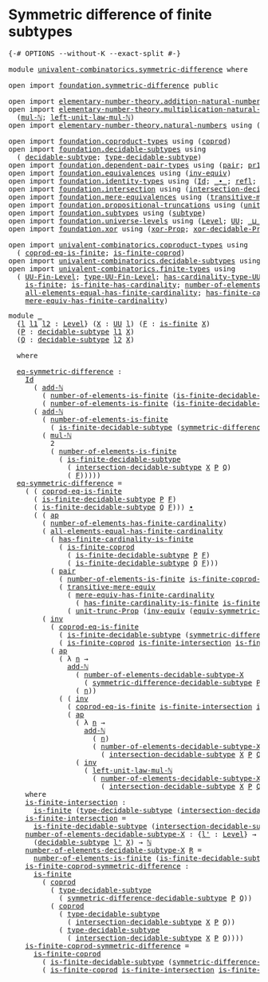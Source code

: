 # Symmetric difference of finite subtypes

<pre class="Agda"><a id="52" class="Symbol">{-#</a> <a id="56" class="Keyword">OPTIONS</a> <a id="64" class="Pragma">--without-K</a> <a id="76" class="Pragma">--exact-split</a> <a id="90" class="Symbol">#-}</a>

<a id="95" class="Keyword">module</a> <a id="102" href="univalent-combinatorics.symmetric-difference.html" class="Module">univalent-combinatorics.symmetric-difference</a> <a id="147" class="Keyword">where</a>

<a id="154" class="Keyword">open</a> <a id="159" class="Keyword">import</a> <a id="166" href="foundation.symmetric-difference.html" class="Module">foundation.symmetric-difference</a> <a id="198" class="Keyword">public</a>

<a id="206" class="Keyword">open</a> <a id="211" class="Keyword">import</a> <a id="218" href="elementary-number-theory.addition-natural-numbers.html" class="Module">elementary-number-theory.addition-natural-numbers</a> <a id="268" class="Keyword">using</a> <a id="274" class="Symbol">(</a><a id="275" href="elementary-number-theory.addition-natural-numbers.html#1164" class="Function">add-ℕ</a><a id="280" class="Symbol">)</a>
<a id="282" class="Keyword">open</a> <a id="287" class="Keyword">import</a> <a id="294" href="elementary-number-theory.multiplication-natural-numbers.html" class="Module">elementary-number-theory.multiplication-natural-numbers</a> <a id="350" class="Keyword">using</a>
  <a id="358" class="Symbol">(</a><a id="359" href="elementary-number-theory.multiplication-natural-numbers.html#1358" class="Function">mul-ℕ</a><a id="364" class="Symbol">;</a> <a id="366" href="elementary-number-theory.multiplication-natural-numbers.html#2267" class="Function">left-unit-law-mul-ℕ</a><a id="385" class="Symbol">)</a>
<a id="387" class="Keyword">open</a> <a id="392" class="Keyword">import</a> <a id="399" href="elementary-number-theory.natural-numbers.html" class="Module">elementary-number-theory.natural-numbers</a> <a id="440" class="Keyword">using</a> <a id="446" class="Symbol">(</a><a id="447" href="elementary-number-theory.natural-numbers.html#1458" class="Datatype">ℕ</a><a id="448" class="Symbol">)</a>

<a id="451" class="Keyword">open</a> <a id="456" class="Keyword">import</a> <a id="463" href="foundation.coproduct-types.html" class="Module">foundation.coproduct-types</a> <a id="490" class="Keyword">using</a> <a id="496" class="Symbol">(</a><a id="497" href="foundation.coproduct-types.html#1168" class="Datatype">coprod</a><a id="503" class="Symbol">)</a>
<a id="505" class="Keyword">open</a> <a id="510" class="Keyword">import</a> <a id="517" href="foundation.decidable-subtypes.html" class="Module">foundation.decidable-subtypes</a> <a id="547" class="Keyword">using</a>
  <a id="555" class="Symbol">(</a> <a id="557" href="foundation.decidable-subtypes.html#1705" class="Function">decidable-subtype</a><a id="574" class="Symbol">;</a> <a id="576" href="foundation.decidable-subtypes.html#2693" class="Function">type-decidable-subtype</a><a id="598" class="Symbol">)</a>
<a id="600" class="Keyword">open</a> <a id="605" class="Keyword">import</a> <a id="612" href="foundation.dependent-pair-types.html" class="Module">foundation.dependent-pair-types</a> <a id="644" class="Keyword">using</a> <a id="650" class="Symbol">(</a><a id="651" href="foundation-core.dependent-pair-types.html#588" class="InductiveConstructor">pair</a><a id="655" class="Symbol">;</a> <a id="657" href="foundation-core.dependent-pair-types.html#605" class="Field">pr1</a><a id="660" class="Symbol">;</a> <a id="662" href="foundation-core.dependent-pair-types.html#617" class="Field">pr2</a><a id="665" class="Symbol">)</a>
<a id="667" class="Keyword">open</a> <a id="672" class="Keyword">import</a> <a id="679" href="foundation.equivalences.html" class="Module">foundation.equivalences</a> <a id="703" class="Keyword">using</a> <a id="709" class="Symbol">(</a><a id="710" href="foundation-core.equivalences.html#5721" class="Function">inv-equiv</a><a id="719" class="Symbol">)</a>
<a id="721" class="Keyword">open</a> <a id="726" class="Keyword">import</a> <a id="733" href="foundation.identity-types.html" class="Module">foundation.identity-types</a> <a id="759" class="Keyword">using</a> <a id="765" class="Symbol">(</a><a id="766" href="foundation-core.identity-types.html#1767" class="Datatype">Id</a><a id="768" class="Symbol">;</a> <a id="770" href="foundation-core.identity-types.html#2425" class="Function Operator">_∙_</a><a id="773" class="Symbol">;</a> <a id="775" href="foundation-core.identity-types.html#1820" class="InductiveConstructor">refl</a><a id="779" class="Symbol">;</a> <a id="781" href="foundation-core.identity-types.html#4003" class="Function">ap</a><a id="783" class="Symbol">;</a> <a id="785" href="foundation-core.identity-types.html#5702" class="Function">tr</a><a id="787" class="Symbol">;</a> <a id="789" href="foundation-core.identity-types.html#2729" class="Function">inv</a><a id="792" class="Symbol">)</a>
<a id="794" class="Keyword">open</a> <a id="799" class="Keyword">import</a> <a id="806" href="foundation.intersection.html" class="Module">foundation.intersection</a> <a id="830" class="Keyword">using</a> <a id="836" class="Symbol">(</a><a id="837" href="foundation.intersection.html#703" class="Function">intersection-decidable-subtype</a><a id="867" class="Symbol">)</a>
<a id="869" class="Keyword">open</a> <a id="874" class="Keyword">import</a> <a id="881" href="foundation.mere-equivalences.html" class="Module">foundation.mere-equivalences</a> <a id="910" class="Keyword">using</a> <a id="916" class="Symbol">(</a><a id="917" href="foundation.mere-equivalences.html#2248" class="Function">transitive-mere-equiv</a><a id="938" class="Symbol">)</a>
<a id="940" class="Keyword">open</a> <a id="945" class="Keyword">import</a> <a id="952" href="foundation.propositional-truncations.html" class="Module">foundation.propositional-truncations</a> <a id="989" class="Keyword">using</a> <a id="995" class="Symbol">(</a><a id="996" href="foundation.propositional-truncations.html#2096" class="Function">unit-trunc-Prop</a><a id="1011" class="Symbol">)</a>
<a id="1013" class="Keyword">open</a> <a id="1018" class="Keyword">import</a> <a id="1025" href="foundation.subtypes.html" class="Module">foundation.subtypes</a> <a id="1045" class="Keyword">using</a> <a id="1051" class="Symbol">(</a><a id="1052" href="foundation-core.subtypes.html#2211" class="Function">subtype</a><a id="1059" class="Symbol">)</a>
<a id="1061" class="Keyword">open</a> <a id="1066" class="Keyword">import</a> <a id="1073" href="foundation.universe-levels.html" class="Module">foundation.universe-levels</a> <a id="1100" class="Keyword">using</a> <a id="1106" class="Symbol">(</a><a id="1107" href="Agda.Primitive.html#597" class="Postulate">Level</a><a id="1112" class="Symbol">;</a> <a id="1114" href="foundation-core.universe-levels.html#235" class="Primitive">UU</a><a id="1116" class="Symbol">;</a> <a id="1118" href="Agda.Primitive.html#810" class="Primitive Operator">_⊔_</a><a id="1121" class="Symbol">)</a>
<a id="1123" class="Keyword">open</a> <a id="1128" class="Keyword">import</a> <a id="1135" href="foundation.xor.html" class="Module">foundation.xor</a> <a id="1150" class="Keyword">using</a> <a id="1156" class="Symbol">(</a><a id="1157" href="foundation.xor.html#3346" class="Function">xor-Prop</a><a id="1165" class="Symbol">;</a> <a id="1167" href="foundation.xor.html#12425" class="Function">xor-decidable-Prop</a><a id="1185" class="Symbol">)</a>

<a id="1188" class="Keyword">open</a> <a id="1193" class="Keyword">import</a> <a id="1200" href="univalent-combinatorics.coproduct-types.html" class="Module">univalent-combinatorics.coproduct-types</a> <a id="1240" class="Keyword">using</a>
  <a id="1248" class="Symbol">(</a> <a id="1250" href="univalent-combinatorics.coproduct-types.html#6727" class="Function">coprod-eq-is-finite</a><a id="1269" class="Symbol">;</a> <a id="1271" href="univalent-combinatorics.coproduct-types.html#5036" class="Function">is-finite-coprod</a><a id="1287" class="Symbol">)</a>
<a id="1289" class="Keyword">open</a> <a id="1294" class="Keyword">import</a> <a id="1301" href="univalent-combinatorics.decidable-subtypes.html" class="Module">univalent-combinatorics.decidable-subtypes</a> <a id="1344" class="Keyword">using</a> <a id="1350" class="Symbol">(</a> <a id="1352" href="univalent-combinatorics.decidable-subtypes.html#867" class="Function">is-finite-decidable-subtype</a><a id="1379" class="Symbol">)</a>
<a id="1381" class="Keyword">open</a> <a id="1386" class="Keyword">import</a> <a id="1393" href="univalent-combinatorics.finite-types.html" class="Module">univalent-combinatorics.finite-types</a> <a id="1430" class="Keyword">using</a>
  <a id="1438" class="Symbol">(</a> <a id="1440" href="univalent-combinatorics.finite-types.html#5153" class="Function">UU-Fin-Level</a><a id="1452" class="Symbol">;</a> <a id="1454" href="univalent-combinatorics.finite-types.html#5248" class="Function">type-UU-Fin-Level</a><a id="1471" class="Symbol">;</a> <a id="1473" href="univalent-combinatorics.finite-types.html#5354" class="Function">has-cardinality-type-UU-Fin-Level</a><a id="1506" class="Symbol">;</a> <a id="1508" href="univalent-combinatorics.finite-types.html#13497" class="Function">number-of-elements-is-finite</a><a id="1536" class="Symbol">;</a>
    <a id="1542" href="univalent-combinatorics.finite-types.html#4248" class="Function">is-finite</a><a id="1551" class="Symbol">;</a> <a id="1553" href="univalent-combinatorics.finite-types.html#12874" class="Function">is-finite-has-cardinality</a><a id="1578" class="Symbol">;</a> <a id="1580" href="univalent-combinatorics.finite-types.html#6046" class="Function">number-of-elements-has-finite-cardinality</a><a id="1621" class="Symbol">;</a>
    <a id="1627" href="univalent-combinatorics.finite-types.html#11529" class="Function">all-elements-equal-has-finite-cardinality</a><a id="1668" class="Symbol">;</a> <a id="1670" href="univalent-combinatorics.finite-types.html#13260" class="Function">has-finite-cardinality-is-finite</a><a id="1702" class="Symbol">;</a>
    <a id="1708" href="univalent-combinatorics.finite-types.html#6206" class="Function">mere-equiv-has-finite-cardinality</a><a id="1741" class="Symbol">)</a>
</pre>
<pre class="Agda"><a id="1756" class="Keyword">module</a> <a id="1763" href="univalent-combinatorics.symmetric-difference.html#1763" class="Module">_</a>
  <a id="1767" class="Symbol">{</a><a id="1768" href="univalent-combinatorics.symmetric-difference.html#1768" class="Bound">l</a> <a id="1770" href="univalent-combinatorics.symmetric-difference.html#1770" class="Bound">l1</a> <a id="1773" href="univalent-combinatorics.symmetric-difference.html#1773" class="Bound">l2</a> <a id="1776" class="Symbol">:</a> <a id="1778" href="Agda.Primitive.html#597" class="Postulate">Level</a><a id="1783" class="Symbol">}</a> <a id="1785" class="Symbol">(</a><a id="1786" href="univalent-combinatorics.symmetric-difference.html#1786" class="Bound">X</a> <a id="1788" class="Symbol">:</a> <a id="1790" href="foundation-core.universe-levels.html#235" class="Primitive">UU</a> <a id="1793" href="univalent-combinatorics.symmetric-difference.html#1768" class="Bound">l</a><a id="1794" class="Symbol">)</a> <a id="1796" class="Symbol">(</a><a id="1797" href="univalent-combinatorics.symmetric-difference.html#1797" class="Bound">F</a> <a id="1799" class="Symbol">:</a> <a id="1801" href="univalent-combinatorics.finite-types.html#4248" class="Function">is-finite</a> <a id="1811" href="univalent-combinatorics.symmetric-difference.html#1786" class="Bound">X</a><a id="1812" class="Symbol">)</a>
  <a id="1816" class="Symbol">(</a><a id="1817" href="univalent-combinatorics.symmetric-difference.html#1817" class="Bound">P</a> <a id="1819" class="Symbol">:</a> <a id="1821" href="foundation.decidable-subtypes.html#1705" class="Function">decidable-subtype</a> <a id="1839" href="univalent-combinatorics.symmetric-difference.html#1770" class="Bound">l1</a> <a id="1842" href="univalent-combinatorics.symmetric-difference.html#1786" class="Bound">X</a><a id="1843" class="Symbol">)</a>
  <a id="1847" class="Symbol">(</a><a id="1848" href="univalent-combinatorics.symmetric-difference.html#1848" class="Bound">Q</a> <a id="1850" class="Symbol">:</a> <a id="1852" href="foundation.decidable-subtypes.html#1705" class="Function">decidable-subtype</a> <a id="1870" href="univalent-combinatorics.symmetric-difference.html#1773" class="Bound">l2</a> <a id="1873" href="univalent-combinatorics.symmetric-difference.html#1786" class="Bound">X</a><a id="1874" class="Symbol">)</a>
  
  <a id="1881" class="Keyword">where</a>

  <a id="1890" href="univalent-combinatorics.symmetric-difference.html#1890" class="Function">eq-symmetric-difference</a> <a id="1914" class="Symbol">:</a>
    <a id="1920" href="foundation-core.identity-types.html#1767" class="Datatype">Id</a>
      <a id="1929" class="Symbol">(</a> <a id="1931" href="elementary-number-theory.addition-natural-numbers.html#1164" class="Function">add-ℕ</a>
        <a id="1945" class="Symbol">(</a> <a id="1947" href="univalent-combinatorics.finite-types.html#13497" class="Function">number-of-elements-is-finite</a> <a id="1976" class="Symbol">(</a><a id="1977" href="univalent-combinatorics.decidable-subtypes.html#867" class="Function">is-finite-decidable-subtype</a> <a id="2005" href="univalent-combinatorics.symmetric-difference.html#1817" class="Bound">P</a> <a id="2007" href="univalent-combinatorics.symmetric-difference.html#1797" class="Bound">F</a><a id="2008" class="Symbol">))</a>        
        <a id="2027" class="Symbol">(</a> <a id="2029" href="univalent-combinatorics.finite-types.html#13497" class="Function">number-of-elements-is-finite</a> <a id="2058" class="Symbol">(</a><a id="2059" href="univalent-combinatorics.decidable-subtypes.html#867" class="Function">is-finite-decidable-subtype</a> <a id="2087" href="univalent-combinatorics.symmetric-difference.html#1848" class="Bound">Q</a> <a id="2089" href="univalent-combinatorics.symmetric-difference.html#1797" class="Bound">F</a><a id="2090" class="Symbol">)))</a>
      <a id="2100" class="Symbol">(</a> <a id="2102" href="elementary-number-theory.addition-natural-numbers.html#1164" class="Function">add-ℕ</a>
        <a id="2116" class="Symbol">(</a> <a id="2118" href="univalent-combinatorics.finite-types.html#13497" class="Function">number-of-elements-is-finite</a>
          <a id="2157" class="Symbol">(</a> <a id="2159" href="univalent-combinatorics.decidable-subtypes.html#867" class="Function">is-finite-decidable-subtype</a> <a id="2187" class="Symbol">(</a><a id="2188" href="foundation.symmetric-difference.html#1440" class="Function">symmetric-difference-decidable-subtype</a> <a id="2227" href="univalent-combinatorics.symmetric-difference.html#1817" class="Bound">P</a> <a id="2229" href="univalent-combinatorics.symmetric-difference.html#1848" class="Bound">Q</a><a id="2230" class="Symbol">)</a> <a id="2232" href="univalent-combinatorics.symmetric-difference.html#1797" class="Bound">F</a><a id="2233" class="Symbol">))</a>
        <a id="2244" class="Symbol">(</a> <a id="2246" href="elementary-number-theory.multiplication-natural-numbers.html#1358" class="Function">mul-ℕ</a>
          <a id="2262" class="Number">2</a>
          <a id="2274" class="Symbol">(</a> <a id="2276" href="univalent-combinatorics.finite-types.html#13497" class="Function">number-of-elements-is-finite</a>
            <a id="2317" class="Symbol">(</a> <a id="2319" href="univalent-combinatorics.decidable-subtypes.html#867" class="Function">is-finite-decidable-subtype</a>
              <a id="2361" class="Symbol">(</a> <a id="2363" href="foundation.intersection.html#703" class="Function">intersection-decidable-subtype</a> <a id="2394" href="univalent-combinatorics.symmetric-difference.html#1786" class="Bound">X</a> <a id="2396" href="univalent-combinatorics.symmetric-difference.html#1817" class="Bound">P</a> <a id="2398" href="univalent-combinatorics.symmetric-difference.html#1848" class="Bound">Q</a><a id="2399" class="Symbol">)</a>
              <a id="2415" class="Symbol">(</a> <a id="2417" href="univalent-combinatorics.symmetric-difference.html#1797" class="Bound">F</a><a id="2418" class="Symbol">)))))</a>
  <a id="2426" href="univalent-combinatorics.symmetric-difference.html#1890" class="Function">eq-symmetric-difference</a> <a id="2450" class="Symbol">=</a>
    <a id="2456" class="Symbol">(</a> <a id="2458" class="Symbol">(</a> <a id="2460" href="univalent-combinatorics.coproduct-types.html#6727" class="Function">coprod-eq-is-finite</a>
      <a id="2486" class="Symbol">(</a> <a id="2488" href="univalent-combinatorics.decidable-subtypes.html#867" class="Function">is-finite-decidable-subtype</a> <a id="2516" href="univalent-combinatorics.symmetric-difference.html#1817" class="Bound">P</a> <a id="2518" href="univalent-combinatorics.symmetric-difference.html#1797" class="Bound">F</a><a id="2519" class="Symbol">)</a>
      <a id="2527" class="Symbol">(</a> <a id="2529" href="univalent-combinatorics.decidable-subtypes.html#867" class="Function">is-finite-decidable-subtype</a> <a id="2557" href="univalent-combinatorics.symmetric-difference.html#1848" class="Bound">Q</a> <a id="2559" href="univalent-combinatorics.symmetric-difference.html#1797" class="Bound">F</a><a id="2560" class="Symbol">)))</a> <a id="2564" href="foundation-core.identity-types.html#2425" class="Function Operator">∙</a>
      <a id="2572" class="Symbol">(</a> <a id="2574" class="Symbol">(</a> <a id="2576" href="foundation-core.identity-types.html#4003" class="Function">ap</a>
        <a id="2587" class="Symbol">(</a> <a id="2589" href="univalent-combinatorics.finite-types.html#6046" class="Function">number-of-elements-has-finite-cardinality</a><a id="2630" class="Symbol">)</a>
        <a id="2640" class="Symbol">(</a> <a id="2642" href="univalent-combinatorics.finite-types.html#11529" class="Function">all-elements-equal-has-finite-cardinality</a>
          <a id="2694" class="Symbol">(</a> <a id="2696" href="univalent-combinatorics.finite-types.html#13260" class="Function">has-finite-cardinality-is-finite</a>
            <a id="2741" class="Symbol">(</a> <a id="2743" href="univalent-combinatorics.coproduct-types.html#5036" class="Function">is-finite-coprod</a>
              <a id="2774" class="Symbol">(</a> <a id="2776" href="univalent-combinatorics.decidable-subtypes.html#867" class="Function">is-finite-decidable-subtype</a> <a id="2804" href="univalent-combinatorics.symmetric-difference.html#1817" class="Bound">P</a> <a id="2806" href="univalent-combinatorics.symmetric-difference.html#1797" class="Bound">F</a><a id="2807" class="Symbol">)</a>
              <a id="2823" class="Symbol">(</a> <a id="2825" href="univalent-combinatorics.decidable-subtypes.html#867" class="Function">is-finite-decidable-subtype</a> <a id="2853" href="univalent-combinatorics.symmetric-difference.html#1848" class="Bound">Q</a> <a id="2855" href="univalent-combinatorics.symmetric-difference.html#1797" class="Bound">F</a><a id="2856" class="Symbol">)))</a>
          <a id="2870" class="Symbol">(</a> <a id="2872" href="foundation-core.dependent-pair-types.html#588" class="InductiveConstructor">pair</a>
            <a id="2889" class="Symbol">(</a> <a id="2891" href="univalent-combinatorics.finite-types.html#13497" class="Function">number-of-elements-is-finite</a> <a id="2920" href="univalent-combinatorics.symmetric-difference.html#4590" class="Function">is-finite-coprod-symmetric-difference</a><a id="2957" class="Symbol">)</a>
            <a id="2971" class="Symbol">(</a> <a id="2973" href="foundation.mere-equivalences.html#2248" class="Function">transitive-mere-equiv</a>
              <a id="3009" class="Symbol">(</a> <a id="3011" href="univalent-combinatorics.finite-types.html#6206" class="Function">mere-equiv-has-finite-cardinality</a>
                <a id="3061" class="Symbol">(</a> <a id="3063" href="univalent-combinatorics.finite-types.html#13260" class="Function">has-finite-cardinality-is-finite</a> <a id="3096" href="univalent-combinatorics.symmetric-difference.html#4590" class="Function">is-finite-coprod-symmetric-difference</a><a id="3133" class="Symbol">))</a>
              <a id="3150" class="Symbol">(</a> <a id="3152" href="foundation.propositional-truncations.html#2096" class="Function">unit-trunc-Prop</a> <a id="3168" class="Symbol">(</a><a id="3169" href="foundation-core.equivalences.html#5721" class="Function">inv-equiv</a> <a id="3179" class="Symbol">(</a><a id="3180" href="foundation.symmetric-difference.html#3135" class="Function">equiv-symmetric-difference</a> <a id="3207" href="univalent-combinatorics.symmetric-difference.html#1817" class="Bound">P</a> <a id="3209" href="univalent-combinatorics.symmetric-difference.html#1848" class="Bound">Q</a><a id="3210" class="Symbol">)))))))</a> <a id="3218" href="foundation-core.identity-types.html#2425" class="Function Operator">∙</a>
        <a id="3228" class="Symbol">(</a> <a id="3230" href="foundation-core.identity-types.html#2729" class="Function">inv</a>
          <a id="3244" class="Symbol">(</a> <a id="3246" href="univalent-combinatorics.coproduct-types.html#6727" class="Function">coprod-eq-is-finite</a>
            <a id="3278" class="Symbol">(</a> <a id="3280" href="univalent-combinatorics.decidable-subtypes.html#867" class="Function">is-finite-decidable-subtype</a> <a id="3308" class="Symbol">(</a><a id="3309" href="foundation.symmetric-difference.html#1440" class="Function">symmetric-difference-decidable-subtype</a> <a id="3348" href="univalent-combinatorics.symmetric-difference.html#1817" class="Bound">P</a> <a id="3350" href="univalent-combinatorics.symmetric-difference.html#1848" class="Bound">Q</a><a id="3351" class="Symbol">)</a> <a id="3353" href="univalent-combinatorics.symmetric-difference.html#1797" class="Bound">F</a><a id="3354" class="Symbol">)</a>
            <a id="3368" class="Symbol">(</a> <a id="3370" href="univalent-combinatorics.coproduct-types.html#5036" class="Function">is-finite-coprod</a> <a id="3387" href="univalent-combinatorics.symmetric-difference.html#4166" class="Function">is-finite-intersection</a> <a id="3410" href="univalent-combinatorics.symmetric-difference.html#4166" class="Function">is-finite-intersection</a><a id="3432" class="Symbol">))</a> <a id="3435" href="foundation-core.identity-types.html#2425" class="Function Operator">∙</a>
          <a id="3447" class="Symbol">(</a> <a id="3449" href="foundation-core.identity-types.html#4003" class="Function">ap</a>
            <a id="3464" class="Symbol">(</a> <a id="3466" class="Symbol">λ</a> <a id="3468" href="univalent-combinatorics.symmetric-difference.html#3468" class="Bound">n</a> <a id="3470" class="Symbol">→</a>
              <a id="3486" href="elementary-number-theory.addition-natural-numbers.html#1164" class="Function">add-ℕ</a>
                <a id="3508" class="Symbol">(</a> <a id="3510" href="univalent-combinatorics.symmetric-difference.html#4379" class="Function">number-of-elements-decidable-subtype-X</a>
                  <a id="3567" class="Symbol">(</a> <a id="3569" href="foundation.symmetric-difference.html#1440" class="Function">symmetric-difference-decidable-subtype</a> <a id="3608" href="univalent-combinatorics.symmetric-difference.html#1817" class="Bound">P</a> <a id="3610" href="univalent-combinatorics.symmetric-difference.html#1848" class="Bound">Q</a><a id="3611" class="Symbol">))</a>
                <a id="3630" class="Symbol">(</a> <a id="3632" href="univalent-combinatorics.symmetric-difference.html#3468" class="Bound">n</a><a id="3633" class="Symbol">))</a>
            <a id="3648" class="Symbol">(</a> <a id="3650" class="Symbol">(</a> <a id="3652" href="foundation-core.identity-types.html#2729" class="Function">inv</a>
              <a id="3670" class="Symbol">(</a> <a id="3672" href="univalent-combinatorics.coproduct-types.html#6727" class="Function">coprod-eq-is-finite</a> <a id="3692" href="univalent-combinatorics.symmetric-difference.html#4166" class="Function">is-finite-intersection</a> <a id="3715" href="univalent-combinatorics.symmetric-difference.html#4166" class="Function">is-finite-intersection</a><a id="3737" class="Symbol">))</a> <a id="3740" href="foundation-core.identity-types.html#2425" class="Function Operator">∙</a>
              <a id="3756" class="Symbol">(</a> <a id="3758" href="foundation-core.identity-types.html#4003" class="Function">ap</a>
                <a id="3777" class="Symbol">(</a> <a id="3779" class="Symbol">λ</a> <a id="3781" href="univalent-combinatorics.symmetric-difference.html#3781" class="Bound">n</a> <a id="3783" class="Symbol">→</a>
                  <a id="3803" href="elementary-number-theory.addition-natural-numbers.html#1164" class="Function">add-ℕ</a>
                    <a id="3829" class="Symbol">(</a> <a id="3831" href="univalent-combinatorics.symmetric-difference.html#3781" class="Bound">n</a><a id="3832" class="Symbol">)</a>
                    <a id="3854" class="Symbol">(</a> <a id="3856" href="univalent-combinatorics.symmetric-difference.html#4379" class="Function">number-of-elements-decidable-subtype-X</a>
                      <a id="3917" class="Symbol">(</a> <a id="3919" href="foundation.intersection.html#703" class="Function">intersection-decidable-subtype</a> <a id="3950" href="univalent-combinatorics.symmetric-difference.html#1786" class="Bound">X</a> <a id="3952" href="univalent-combinatorics.symmetric-difference.html#1817" class="Bound">P</a> <a id="3954" href="univalent-combinatorics.symmetric-difference.html#1848" class="Bound">Q</a><a id="3955" class="Symbol">)))</a>
                <a id="3975" class="Symbol">(</a> <a id="3977" href="foundation-core.identity-types.html#2729" class="Function">inv</a>
                  <a id="3999" class="Symbol">(</a> <a id="4001" href="elementary-number-theory.multiplication-natural-numbers.html#2267" class="Function">left-unit-law-mul-ℕ</a>
                    <a id="4041" class="Symbol">(</a> <a id="4043" href="univalent-combinatorics.symmetric-difference.html#4379" class="Function">number-of-elements-decidable-subtype-X</a>
                      <a id="4104" class="Symbol">(</a> <a id="4106" href="foundation.intersection.html#703" class="Function">intersection-decidable-subtype</a> <a id="4137" href="univalent-combinatorics.symmetric-difference.html#1786" class="Bound">X</a> <a id="4139" href="univalent-combinatorics.symmetric-difference.html#1817" class="Bound">P</a> <a id="4141" href="univalent-combinatorics.symmetric-difference.html#1848" class="Bound">Q</a><a id="4142" class="Symbol">)))))))))</a>
    <a id="4156" class="Keyword">where</a>
    <a id="4166" href="univalent-combinatorics.symmetric-difference.html#4166" class="Function">is-finite-intersection</a> <a id="4189" class="Symbol">:</a>
      <a id="4197" href="univalent-combinatorics.finite-types.html#4248" class="Function">is-finite</a> <a id="4207" class="Symbol">(</a><a id="4208" href="foundation.decidable-subtypes.html#2693" class="Function">type-decidable-subtype</a> <a id="4231" class="Symbol">(</a><a id="4232" href="foundation.intersection.html#703" class="Function">intersection-decidable-subtype</a> <a id="4263" href="univalent-combinatorics.symmetric-difference.html#1786" class="Bound">X</a> <a id="4265" href="univalent-combinatorics.symmetric-difference.html#1817" class="Bound">P</a> <a id="4267" href="univalent-combinatorics.symmetric-difference.html#1848" class="Bound">Q</a><a id="4268" class="Symbol">))</a>
    <a id="4275" href="univalent-combinatorics.symmetric-difference.html#4166" class="Function">is-finite-intersection</a> <a id="4298" class="Symbol">=</a>
      <a id="4306" href="univalent-combinatorics.decidable-subtypes.html#867" class="Function">is-finite-decidable-subtype</a> <a id="4334" class="Symbol">(</a><a id="4335" href="foundation.intersection.html#703" class="Function">intersection-decidable-subtype</a> <a id="4366" href="univalent-combinatorics.symmetric-difference.html#1786" class="Bound">X</a> <a id="4368" href="univalent-combinatorics.symmetric-difference.html#1817" class="Bound">P</a> <a id="4370" href="univalent-combinatorics.symmetric-difference.html#1848" class="Bound">Q</a><a id="4371" class="Symbol">)</a> <a id="4373" href="univalent-combinatorics.symmetric-difference.html#1797" class="Bound">F</a>
    <a id="4379" href="univalent-combinatorics.symmetric-difference.html#4379" class="Function">number-of-elements-decidable-subtype-X</a> <a id="4418" class="Symbol">:</a> <a id="4420" class="Symbol">{</a><a id="4421" href="univalent-combinatorics.symmetric-difference.html#4421" class="Bound">l&#39;</a> <a id="4424" class="Symbol">:</a> <a id="4426" href="Agda.Primitive.html#597" class="Postulate">Level</a><a id="4431" class="Symbol">}</a> <a id="4433" class="Symbol">→</a>
      <a id="4441" class="Symbol">(</a><a id="4442" href="foundation.decidable-subtypes.html#1705" class="Function">decidable-subtype</a> <a id="4460" href="univalent-combinatorics.symmetric-difference.html#4421" class="Bound">l&#39;</a> <a id="4463" href="univalent-combinatorics.symmetric-difference.html#1786" class="Bound">X</a><a id="4464" class="Symbol">)</a> <a id="4466" class="Symbol">→</a> <a id="4468" href="elementary-number-theory.natural-numbers.html#1458" class="Datatype">ℕ</a>
    <a id="4474" href="univalent-combinatorics.symmetric-difference.html#4379" class="Function">number-of-elements-decidable-subtype-X</a> <a id="4513" href="univalent-combinatorics.symmetric-difference.html#4513" class="Bound">R</a> <a id="4515" class="Symbol">=</a>
      <a id="4523" href="univalent-combinatorics.finite-types.html#13497" class="Function">number-of-elements-is-finite</a> <a id="4552" class="Symbol">(</a><a id="4553" href="univalent-combinatorics.decidable-subtypes.html#867" class="Function">is-finite-decidable-subtype</a> <a id="4581" href="univalent-combinatorics.symmetric-difference.html#4513" class="Bound">R</a> <a id="4583" href="univalent-combinatorics.symmetric-difference.html#1797" class="Bound">F</a><a id="4584" class="Symbol">)</a>
    <a id="4590" href="univalent-combinatorics.symmetric-difference.html#4590" class="Function">is-finite-coprod-symmetric-difference</a> <a id="4628" class="Symbol">:</a>
      <a id="4636" href="univalent-combinatorics.finite-types.html#4248" class="Function">is-finite</a>
        <a id="4654" class="Symbol">(</a> <a id="4656" href="foundation.coproduct-types.html#1168" class="Datatype">coprod</a>
          <a id="4673" class="Symbol">(</a> <a id="4675" href="foundation.decidable-subtypes.html#2693" class="Function">type-decidable-subtype</a>
            <a id="4710" class="Symbol">(</a> <a id="4712" href="foundation.symmetric-difference.html#1440" class="Function">symmetric-difference-decidable-subtype</a> <a id="4751" href="univalent-combinatorics.symmetric-difference.html#1817" class="Bound">P</a> <a id="4753" href="univalent-combinatorics.symmetric-difference.html#1848" class="Bound">Q</a><a id="4754" class="Symbol">))</a>
          <a id="4767" class="Symbol">(</a> <a id="4769" href="foundation.coproduct-types.html#1168" class="Datatype">coprod</a>
            <a id="4788" class="Symbol">(</a> <a id="4790" href="foundation.decidable-subtypes.html#2693" class="Function">type-decidable-subtype</a>
              <a id="4827" class="Symbol">(</a> <a id="4829" href="foundation.intersection.html#703" class="Function">intersection-decidable-subtype</a> <a id="4860" href="univalent-combinatorics.symmetric-difference.html#1786" class="Bound">X</a> <a id="4862" href="univalent-combinatorics.symmetric-difference.html#1817" class="Bound">P</a> <a id="4864" href="univalent-combinatorics.symmetric-difference.html#1848" class="Bound">Q</a><a id="4865" class="Symbol">))</a>
            <a id="4880" class="Symbol">(</a> <a id="4882" href="foundation.decidable-subtypes.html#2693" class="Function">type-decidable-subtype</a>
              <a id="4919" class="Symbol">(</a> <a id="4921" href="foundation.intersection.html#703" class="Function">intersection-decidable-subtype</a> <a id="4952" href="univalent-combinatorics.symmetric-difference.html#1786" class="Bound">X</a> <a id="4954" href="univalent-combinatorics.symmetric-difference.html#1817" class="Bound">P</a> <a id="4956" href="univalent-combinatorics.symmetric-difference.html#1848" class="Bound">Q</a><a id="4957" class="Symbol">))))</a>
    <a id="4966" href="univalent-combinatorics.symmetric-difference.html#4590" class="Function">is-finite-coprod-symmetric-difference</a> <a id="5004" class="Symbol">=</a>
      <a id="5012" href="univalent-combinatorics.coproduct-types.html#5036" class="Function">is-finite-coprod</a>
        <a id="5037" class="Symbol">(</a> <a id="5039" href="univalent-combinatorics.decidable-subtypes.html#867" class="Function">is-finite-decidable-subtype</a> <a id="5067" class="Symbol">(</a><a id="5068" href="foundation.symmetric-difference.html#1440" class="Function">symmetric-difference-decidable-subtype</a> <a id="5107" href="univalent-combinatorics.symmetric-difference.html#1817" class="Bound">P</a> <a id="5109" href="univalent-combinatorics.symmetric-difference.html#1848" class="Bound">Q</a><a id="5110" class="Symbol">)</a> <a id="5112" href="univalent-combinatorics.symmetric-difference.html#1797" class="Bound">F</a><a id="5113" class="Symbol">)</a>
        <a id="5123" class="Symbol">(</a> <a id="5125" href="univalent-combinatorics.coproduct-types.html#5036" class="Function">is-finite-coprod</a> <a id="5142" href="univalent-combinatorics.symmetric-difference.html#4166" class="Function">is-finite-intersection</a> <a id="5165" href="univalent-combinatorics.symmetric-difference.html#4166" class="Function">is-finite-intersection</a><a id="5187" class="Symbol">)</a>
</pre>
